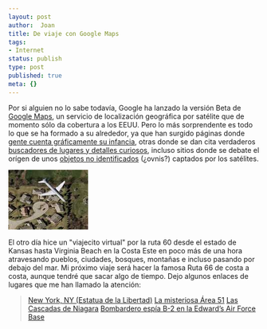 ```yaml
---
layout: post
author:  Joan
title: De viaje con Google Maps
tags:
- Internet
status: publish
type: post
published: true
meta: {}
---
```

Por si alguien no lo sabe todavía, Google ha lanzado la versión Beta de <a href="http://maps.google.com/">Google Maps</a>, un servicio de localización geográfica por satélite que de momento sólo da cobertura a los EEUU. Pero lo más sorprendente es todo lo que se ha formado a su alrededor, ya que han surgido páginas donde <a href="http://flickr.com/groups/memorymaps/pool/">gente cuenta gráficamente su infancia</a>, otras donde se dan cita verdaderos <a href="http://www.googlesightseeing.com/">buscadores de lugares y detalles curiosos</a>, incluso sitios donde se debate el orígen de unos <a href="http://www.microsiervos.com/archivo/conspiranoia/marcas-misteriosas-en-google-maps.html">objetos no identificados</a> (¿ovnis?) captados por los satélites.

<a href="http://maps.google.com/maps?ll=42.117698192596436,-88.07331562042236&spn=0.008282661437988281,0.011383295059204102&t=k&hl=en"><img src="../images_posts/gm-avion.jpg" alt="Avión desde Google Maps" class="center noborder"/></a>

El otro día hice un "viajecito virtual" por la ruta 60 desde el estado de Kansas hasta Virginia Beach en la Costa Este en poco más de una hora atravesando pueblos, ciudades, bosques, montañas e incluso pasando por debajo del mar. Mi próximo viaje será hacer la famosa Ruta 66 de costa a costa, aunque tendré que sacar algo de tiempo. Dejo algunos enlaces de lugares que me han llamado la atención:

<blockquote><a href="http://maps.google.com/maps?q=New%20York,NY&ll=40.689197,-74.045094&spn=0.005171,0.007918&t=k&hl=en">New York, NY (Estatua de la Libertad)</a>
<a href="http://maps.google.com/maps?q=groom%20road,rachel,%20nv&ll=37.265625,-116.438599&spn=0.162735,0.253372&t=k&hl=en">La misteriosa Área 51</a>
<a href="http://maps.google.com/maps?q=Niagara%20Falls&sll=43.078766,-79.076114&spn=0.009699,0.015385&sspn=0.019398,0.030770&t=k&hl=en">Las Cascadas de Niagara</a>
<a href="http://maps.google.com/maps?q=palmdale,ca&ll=34.637371,-118.082052&spn=0.006641,0.006652&t=k&hl=en">Bombardero espía B-2 en la Edward&#8217;s Air Force Base</a></blockquote>
